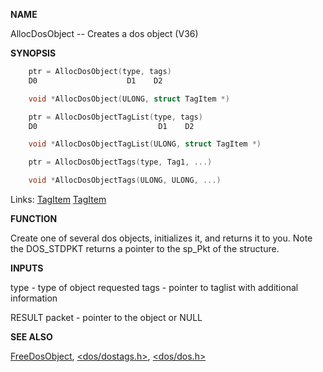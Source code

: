 
**NAME**

AllocDosObject -- Creates a dos object (V36)

**SYNOPSIS**

```c
    ptr = AllocDosObject(type, tags)
    D0                    D1    D2

    void *AllocDosObject(ULONG, struct TagItem *)

    ptr = AllocDosObjectTagList(type, tags)
    D0                           D1    D2

    void *AllocDosObjectTagList(ULONG, struct TagItem *)

    ptr = AllocDosObjectTags(type, Tag1, ...)

    void *AllocDosObjectTags(ULONG, ULONG, ...)

```
Links: [TagItem](_012E) [TagItem](_012E) 

**FUNCTION**

Create one of several dos objects, initializes it, and returns it
to you.  Note the DOS_STDPKT returns a pointer to the sp_Pkt of the
structure.

**INPUTS**

type - type of object requested
tags - pointer to taglist with additional information

RESULT
packet - pointer to the object or NULL

**SEE ALSO**

[FreeDosObject](FreeDosObject), [&#060;dos/dostags.h&#062;](_006D), [&#060;dos/dos.h&#062;](_0068)
